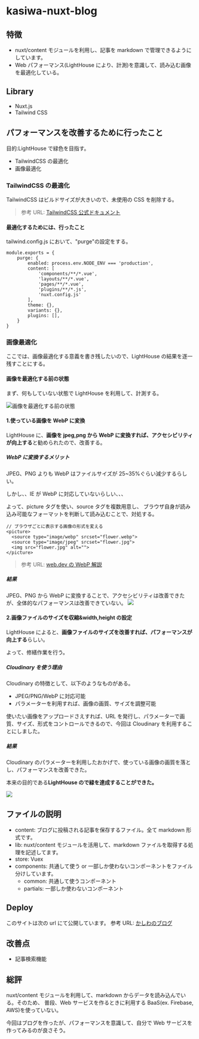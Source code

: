 # kasiwa-nuxt-blog

## 特徴

- nuxt/content モジュールを利用し、記事を markdown で管理できるようにしています。
- Web パフォーマンス(LightHouse により、計測)を意識して、読み込む画像を最適化している。

## Library

- Nuxt.js
- Tailwind CSS

## パフォーマンスを改善するために行ったこと

目的:LightHouse で緑色を目指す。

- TailwindCSS の最適化
- 画像最適化

### TailwindCSS の最適化

TailwindCSS はビルドサイズが大きいので、未使用の CSS を削除する。

> 参考 URL: [TailwindCSS 公式ドキュメント](https://tailwindcss.com/docs/optimizing-for-production)

#### 最適化するためには、行ったこと

tailwind.config.js において、"purge"の設定をする。

```
module.exports = {
    purge: {
        enabled: process.env.NODE_ENV === 'production',
        content: [
            'components/**/*.vue',
            'layouts/**/*.vue',
            'pages/**/*.vue',
            'plugins/**/*.js',
            'nuxt.config.js'
        ],
        theme: {},
        variants: {},
        plugins: [],
    }
}
```

### 画像最適化

ここでは、画像最適化する意義を書き残したいので、LightHouse の結果を逐一残すことにする。

#### 画像を最適化する前の状態

まず、何もしていない状態で LightHouse を利用して、計測する。

![画像を最適化する前の状態](https://res.cloudinary.com/kasiwa/result_1.png)

#### 1.使っている画像を WebP に変換

LightHouse に、**画像を jpeg,png から WebP に変換すれば、アクセシビリティが向上する**と勧められたので、改善する。

##### WebP に変換するメリット

JPEG、PNG よりも WebP はファイルサイズが 25~35%ぐらい減少するらしい。

しかし、、IE が WebP に対応していないらしい、、、

よって、picture タグを使い、source タグを複数用意し、
ブラウザ自身が読み込み可能なフォーマットを判断して読み込むことで、対処する。

```
// ブラウザごとに表示する画像の形式を変える
<picture>
  <source type="image/webp" srcset="flower.webp">
  <source type="image/jpeg" srcset="flower.jpg">
  <img src="flower.jpg" alt="">
</picture>
```

> 参考 URL: [web.dev の WebP 解説](https://web.dev/serve-images-webp)

##### 結果

JPEG、PNG から WebP に変換することで、アクセシビリティは改善できたが、全体的なパフォーマンスは改善できていない。
![](https://res.cloudinary.com/kasiwa/result_2.png)

#### 2.画像ファイルのサイズを収縮&width,height の設定

LightHouse によると、**画像ファイルのサイズを改善すれば、パフォーマンスが向上する**らしい。

よって、修繕作業を行う。

##### Cloudinary を使う理由

Cloudinary の特徴として、以下のようなものがある。

- JPEG/PNG/WebP に対応可能
- パラメーターを利用すれば、画像の画質、サイズを調整可能

使いたい画像をアップロードさえすれば、URL を発行し、パラメーターで画質、サイズ、形式をコントロールできるので、今回は Cloudinary を利用することにしました。

##### 結果

Cloudinary のパラメーターを利用したおかげで、使っている画像の画質を落とし、パフォーマンスを改善できた。

本来の目的である**LightHouse ので緑を達成することができた。**

![](https://res.cloudinary.com/kasiwa/result_3.png)

## ファイルの説明

- content: ブログに投稿される記事を保存するファイル。全て markdown 形式です。
- lib: nuxt/content モジュールを活用して、markdown ファイルを取得する処理を記述してます。
- store: Vuex
- components: 共通して使う or 一部しか使わないコンポーネントをファイル分けしています。
  - common: 共通して使うコンポーネント
  - partials: 一部しか使わないコンポーネント

## Deploy

このサイトは次の url にて公開しています。
参考 URL: [かしわのブログ](https://heuristic-allen-03da7c.netlify.app/)

## 改善点

- 記事検索機能

## 総評

nuxt/content モジュールを利用して、markdown からデータを読み込んでいる。そのため、 普段、Web サービスを作るときに利用する BaaS(ex. Firebase, AWS)を使っていない。

今回はブログを作ったが、パフォーマンスを意識して、自分で Web サービスを作ってみるのが良さそう。
